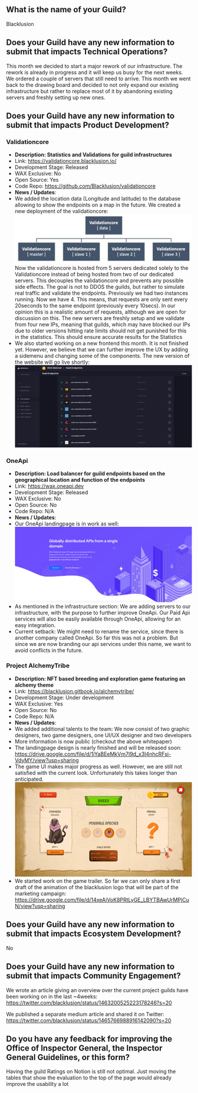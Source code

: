 ## What is the name of your Guild?

Blacklusion

## Does your Guild have any new information to submit that impacts Technical Operations?

This month we decided to start a major rework of our infrastructure. The rework is already in progress and it will keep us busy for the next weeks. We ordered a couple of servers that still need to arrive. This month we went back to the drawing board and decided to not only expand our existing infrastructure but rather to replace most of it by abandoning existing servers and freshly setting up new ones.

## Does your Guild have any new information to submit that impacts Product Development?

### Validationcore
- **Description: Statistics and Validations for guild infrastructures**
- Link: https://validationcore.blacklusion.io/
- Development Stage: Released
- WAX Exclusive: No
- Open Source: Yes
- Code Repo: https://github.com/Blacklusion/validationcore
- **News / Updates**:
 - We added the location data (Longitude and latitude) to the database allowing to show the endpoints on a map in the future. We created a new deployment of the validationcore: ![Validationcore deployment](https://github.com/Blacklusion/guild-submissions/blob/f2f8c415416dd400ab791d69a6cd84ba40a9adf7/2021%20November/image-1.png "Validationcore deployment") Now the validationcore is hosted from 5 servers dedicated solely to the Validationcore instead of being hosted from two of our dedicated servers. This decouples the validationcore and prevents any possible side effects. The goal is not to DDOS the guilds, but rather to simulate real traffic and validate the endpoints. Previously we had two instances running. Now we have 4. This means, that requests are only sent every 20seconds to the same endpoint (previously every 10secs). In our opinion this is a realistic amount of requests, although we are open for discussion on this. The new servers are freshly setup and we validate from four new IPs, meaning that guilds, which may have blocked our IPs due to older versions hitting rate limits should not get punished for this in the statistics. This should ensure accurate results for the Statistics
 - We also started working on a new frontend this month. It is not finished yet. However, we believe that we can further improve the UX by adding a sidemenu and changing some of the components. The new version of the website will go live shortly:
 ![Validationcore website refresh](https://github.com/Blacklusion/guild-submissions/blob/f2f8c415416dd400ab791d69a6cd84ba40a9adf7/2021%20November/image-2.png "Validationcore website refresh")


### OneApi
- **Description: Load balancer for guild endpoints based on the geographical location and function of the endpoints**
- Link: https://wax.oneapi.dev
- Development Stage: Released
- WAX Exclusive: No
- Open Source: No
- Code Repo: N/A
- **News / Updates**:  
 - Our OneApi landingpage is in work as well:  ![OneApi website](https://github.com/Blacklusion/guild-submissions/blob/35a6d3ea0bb07634fa173b1e866a73087276cce6/2021%20November/image-3.png "OneApi website")
 - As mentioned in the infrastructure section: We are adding servers to our infrastructure, with the purpose to further improve OneApi. Our Paid Api services will also be easily available through OneApi, allowing for an easy integration.
 - Current setback: We might need to rename the service, since there is another company called OneApi. So far this was not a problem. But since we are now branding our api services under this name, we want to avoid conflicts in the future.


### Project AlchemyTribe
- **Description: NFT based breeding and exploration game featuring an alchemy theme**
- Link: https://blacklusion.gitbook.io/alchemytribe/
- Development Stage: Under development
- WAX Exclusive: Yes
- Open Source: No
- Code Repo: N/A
- **News / Updates**:
 - We added additional talents to the team: We now consist of two graphic designers, two game designers, one UI/UX designer and two developers
 - More information is now public (checkout the above whitepaper)
 - The landingpage design is nearly finished and will be released soon: https://drive.google.com/file/d/1iYaBEeMkVm7I9d_x3I4nhcRFsi-VdyMY/view?usp=sharing
 - The game UI makes major progress as well. However, we are still not satisfied with the current look. Unfortunately this takes longer than anticipated.
 ![UI/UX draft](https://github.com/Blacklusion/guild-submissions/blob/7226abd8c93626e698981a0bb6d8540c83188269/2021%20November/image-4.png "UI/UX draft")
 - We started work on the game trailer. So far we can only share a first draft of the animation of the blacklusion logo that will be part of the marketing campaign: https://drive.google.com/file/d/14xeAiVoK8PRtLyGE_LBYTBAwUrMPjCuN/view?usp=sharing


## Does your Guild have any new information to submit that impacts Ecosystem Development?

No

## Does your Guild have any new information to submit that impacts Community Engagement?

We wrote an article giving an overview over the current project guilds have been working on in the last ~4weeks:
https://twitter.com/blacklusion/status/1463200525223178246?s=20

We published a separate medium article and shared it on Twitter:
https://twitter.com/blacklusion/status/1465766988916142090?s=20

## Do you have any feedback for improving the Office of Inspector General, the Inspector General Guidelines, or this form?

Having the guild Ratings on Notion is still not optimal. Just moving the tables that show the evaluation to the top of the page would already improve the usability a lot
